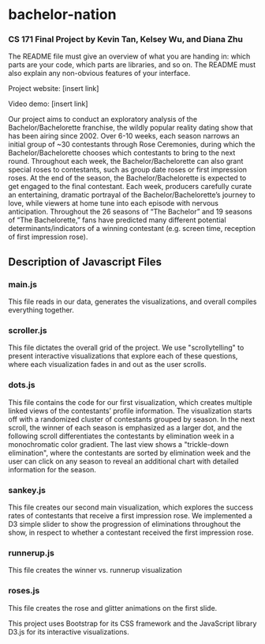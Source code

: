 # bachelor-nation
### CS 171 Final Project by Kevin Tan, Kelsey Wu, and Diana Zhu

The README file must give an overview of what you are handing in: which parts are your code, which parts are libraries, 
and so on. The README must also explain any non-obvious features of your interface.

Project website: [insert link]

Video demo: [insert link]

Our project aims to conduct an exploratory analysis of the Bachelor/Bachelorette franchise, the wildly popular reality dating show that has been airing since 2002. Over 6-10 weeks, each season narrows an initial group of ~30 contestants through Rose Ceremonies, during which the Bachelor/Bachelorette chooses which contestants to bring to the next round. Throughout each week, the Bachelor/Bachelorette can also grant special roses to contestants, such as group date roses or first impression roses. At the end of the season, the Bachelor/Bachelorette is expected to get engaged to the final contestant. Each week, producers carefully curate an entertaining, dramatic portrayal of the Bachelor/Bachelorette’s journey to love, while viewers at home tune into each episode with nervous anticipation. Throughout the 26 seasons of “The Bachelor” and 19 seasons of “The Bachelorette,” fans have predicted many different potential determinants/indicators of a winning contestant (e.g. screen time, reception of first impression rose). 

## Description of Javascript Files 

### main.js
This file reads in our data, generates the visualizations, and overall compiles everything together.

### scroller.js
This file dictates the overall grid of the project. We use "scrollytelling" to present interactive visualizations that explore each of these questions, where each visualization fades in and out as the user scrolls. 

### dots.js
This file contains the code for our first visualization, which creates multiple linked views of the contestants’ profile information. The visualization starts off with a randomized cluster of contestants grouped by season. In the next scroll, the winner of each season is emphasized as a larger dot, and the following scroll differentiates the contestants by elimination week in a monochromatic color gradient. The last view shows a "trickle-down elimination", where the contestants are sorted by elimination week and the user can click on any season to reveal an additional chart with detailed information for the season.

### sankey.js
This file creates our second main visualization, which explores the success rates of contestants that receive a first impression rose. We implemented a D3 simple slider to show the progression of eliminations throughout the show, in respect to whether a contestant received the first impression rose. 

### runnerup.js
This file creates the winner vs. runnerup visualization 

### roses.js 
This file creates the rose and glitter animations on the first slide. 

This project uses Bootstrap for its CSS framework and the JavaScript library D3.js for its interactive visualizations. 


